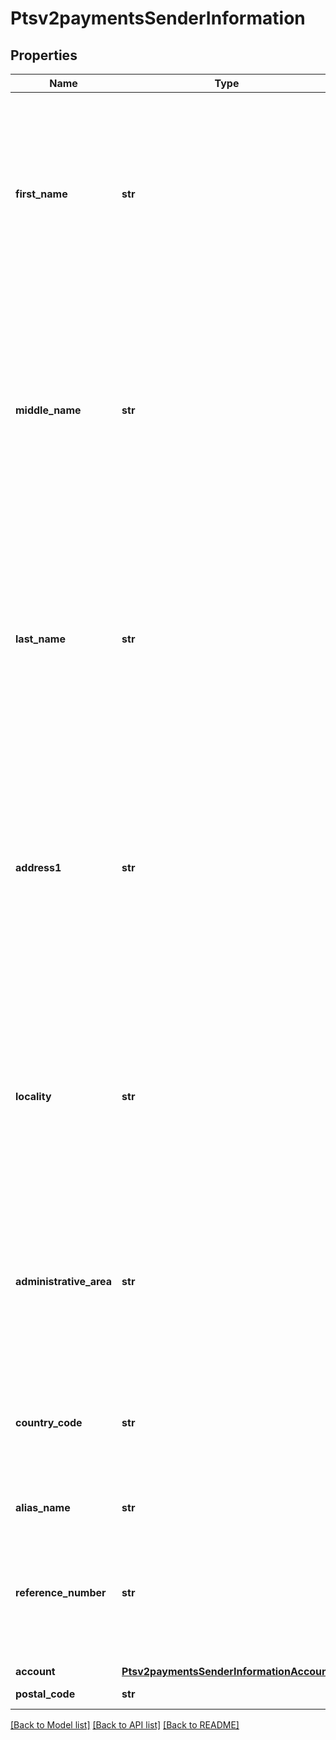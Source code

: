 # Ptsv2paymentsSenderInformation

## Properties
Name | Type | Description | Notes
------------ | ------------- | ------------- | -------------
**first_name** | **str** | First name of the sender. This field is applicable for AFT and OCT transactions.   Only alpha numeric values are supported.Special characters not in the standard ASCII character set, are not supported and will be stripped before being sent to the processor.  | [optional] 
**middle_name** | **str** | Middle name of the sender. This field is applicable for AFT and OCT transactions.   Only alpha numeric values are supported. Special characters not in the standard ASCII character set, are not supported and will be stripped before being sent to sent to the processor.  | [optional] 
**last_name** | **str** | Last name of the sender. This field is applicable for AFT and OCT transactions.  Only alpha numeric values are supported. Special characters not in the standard ASCII character set, are not supported and will be stripped before being sent to sent to the processor.  | [optional] 
**address1** | **str** | The street address of the sender. This field is applicable for AFT transactions.     Only alpha numeric values are supported.  Special characters not in the standard ASCII character set are not supported and will be stripped before being sent to sent to the processor.  | [optional] 
**locality** | **str** | The city or locality of the sender. This field is applicable for AFT transactions.  Only alpha numeric values are supported.  Special characters not in the standard ASCII character set are not supported and will be stripped before being sent to sent to the processor.  | [optional] 
**administrative_area** | **str** | The state or province of the sender. This field is applicable for AFT transactions when the sender country is US or CA. Else it is optional.  Must be a two character value  | [optional] 
**country_code** | **str** | The country associated with the address of the sender. This field is applicable for AFT transactions.   Must be a two character ISO country code.  For example, see [ISO Country Code](https://developer.cybersource.com/docs/cybs/en-us/country-codes/reference/all/na/country-codes/country-codes.html)  | [optional] 
**alias_name** | **str** | Sender&#39;s alias name. | [optional] 
**reference_number** | **str** | This field is applicable for AFT transactions.   Contains a transaction reference number provided by the Merchant. Only alpha numeric values are supported.  | [optional] 
**account** | [**Ptsv2paymentsSenderInformationAccount**](Ptsv2paymentsSenderInformationAccount.md) |  | [optional] 
**postal_code** | **str** | Postal code of sender.  | [optional] 

[[Back to Model list]](../README.md#documentation-for-models) [[Back to API list]](../README.md#documentation-for-api-endpoints) [[Back to README]](../README.md)


